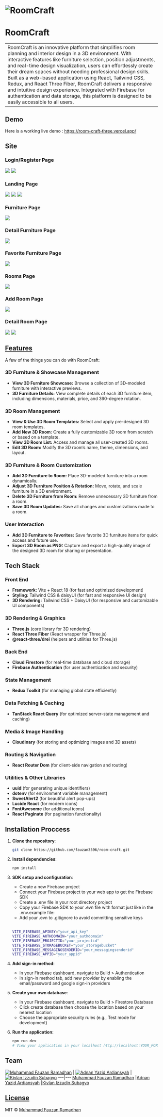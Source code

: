 # ![RoomCraft](https://github.com/fauzan3596/room-craft/blob/main/public/screenshot/home.png)
# RoomCraft
<table>
<tr>
<td>
  RoomCraft is an innovative platform that simplifies room planning and interior design in a 3D environment. With interactive features like furniture selection, position adjustments, and real-time design visualization, users can effortlessly create their dream spaces without needing professional design skills. Built as a web-based application using React, Tailwind CSS, Redux, and React Three Fiber, RoomCraft delivers a responsive and intuitive design experience. Integrated with Firebase for authentication and data storage, this platform is designed to be easily accessible to all users.
</td>
</tr>
</table>


## Demo
Here is a working live demo :  https://room-craft-three.vercel.app/


## Site

### Login/Register Page
![](https://github.com/fauzan3596/room-craft/blob/main/public/screenshot/login.png)
![](https://github.com/fauzan3596/room-craft/blob/main/public/screenshot/register.png)

### Landing Page
![](https://github.com/fauzan3596/room-craft/blob/main/public/screenshot/home.png)
![](https://github.com/fauzan3596/room-craft/blob/main/public/screenshot/home2.png)
![](https://github.com/fauzan3596/room-craft/blob/main/public/screenshot/home3.png)

### Furniture Page
![](https://github.com/fauzan3596/room-craft/blob/main/public/screenshot/furniture.png)

### Detail Furniture Page
![](https://github.com/fauzan3596/room-craft/blob/main/public/screenshot/detail.png)

### Favorite Furniture Page
![](https://github.com/fauzan3596/room-craft/blob/main/public/screenshot/favorite-furniture.png)

### Rooms Page
![](https://github.com/fauzan3596/room-craft/blob/main/public/screenshot/room.png)

### Add Room Page
![](https://github.com/fauzan3596/room-craft/blob/main/public/screenshot/add-room.png)


### Detail Room Page
![](https://github.com/fauzan3596/room-craft/blob/main/public/screenshot/add-furniture.png)
![](https://github.com/fauzan3596/room-craft/blob/main/public/screenshot/room-design.png)




## [Features](https://room-craft-three.vercel.app/) 

A few of the things you can do with RoomCraft:

### 3D Furniture & Showcase Management
- **View 3D Furniture Showcase:** Browse a collection of 3D-modeled furniture with interactive previews.
- **3D Furniture Details:** View complete details of each 3D furniture item, including dimensions, materials, price, and 360-degree rotation.

### 3D Room Management
- **View & Use 3D Room Templates:** Select and apply pre-designed 3D room templates.
- **Add New 3D Room:** Create a fully customizable 3D room from scratch or based on a template.
- **View 3D Room List:** Access and manage all user-created 3D rooms.
- **Edit 3D Room:** Modify the 3D room’s name, theme, dimensions, and layout.

### 3D Furniture & Room Customization
- **Add 3D Furniture to Room:** Place 3D-modeled furniture into a room dynamically.
- **Adjust 3D Furniture Position & Rotation:** Move, rotate, and scale furniture in a 3D environment.
- **Delete 3D Furniture from Room:** Remove unnecessary 3D furniture from a room.
- **Save 3D Room Updates:** Save all changes and customizations made to a room.

### User Interaction
- **Add 3D Furniture to Favorites:** Save favorite 3D furniture items for quick access and future use.
- **Export 3D Room as PNG:** Capture and export a high-quality image of the designed 3D room for sharing or presentation.


## Tech Stack

### Front End
- **Framework:** Vite + React 18 (for fast and optimized development)
- **Styling:** Tailwind CSS & daisyUI (for fast and responsive UI design)
- **3D Rendering:** Tailwind CSS + DaisyUI (for responsive and customizable UI components)

### 3D Rendering & Graphics
- **Three.js** (core library for 3D rendering)
- **React Three Fiber** (React wrapper for Three.js)
- **@react-three/drei** (helpers and utilities for Three.js)

### Back End
- **Cloud Firestore** (for real-time database and cloud storage)
- **Firebase Authentication** (for user authentication and security)

### State Management
- **Redux Toolkit** (for managing global state efficiently)

### Data Fetching & Caching
- **TanStack React Query** (for optimized server-state management and caching)

### Media & Image Handling
- **Cloudinary** (for storing and optimizing images and 3D assets)

### Routing & Navigation
- **React Router Dom** (for client-side navigation and routing)

### Utilities & Other Libraries
- **uuid** (for generating unique identifiers)
- **dotenv** (for environment variable management)
- **SweetAlert2** (for beautiful alert pop-ups)
- **Lucide React** (for modern icons)
- **FontAwesome** (for additional icons)
- **React Paginate** (for pagination functionality)


## Installation Proccess

1. **Clone the repository**:

   ```bash
   git clone https://github.com/fauzan3596/room-craft.git
   ```

2. **Install dependencies**:

   ```bash
   npm install
   ```

3. **SDK setup and configuration**:

   - Create a new Firebase project
   - Connect your Firebase project to your web app to get the Firebase SDK
   - Create a .env file in your root directory project
   - Copy your Firebase SDK to your .evn file with format just like in the .env.example file:
   - Add your .evn to .gitignore to avoid committing sensitive keys
   <br>
   
   ```bash
   VITE_FIREBASE_APIKEY="your_api_key"
   VITE_FIREBASE_AUTHDOMAIN="your_authdomain"
   VITE_FIREBASE_PROJECTID="your_projectid"
   VITE_FIREBASE_STORAGEBUCKET="your_storagebucket"
   VITE_FIREBASE_MESSAGINGSENDERID="your_messagingsenderid"
   VITE_FIREBASE_APPID="your_appid"
   ```

4. **Add sign-in method**:

   - In your Firebase dashboard, navigate to Build > Authentication
   - In sign-in method tab, add new provider by enabling the email/password and google sign-in providers

5. **Create your own database**:

   - In your Firebase dashboard, navigate to Build > Firestore Database
   - Click create database then choose the location based on your nearest location
   - Choose the appropriate security rules (e.g., Test mode for development)

6. **Run the application**:
   ```bash
   npm run dev
   # View your application in your localhost http://localhost:YOUR_PORT_NUMBER
   ```


## Team

[![Muhammad Fauzan Ramadhan](https://github.com/fauzan3596/room-craft/blob/main/public/screenshot/photo.png)](https://github.com/fauzan3596)  | [![Adnan Yazid Ardiansyah](https://upload.wikimedia.org/wikipedia/commons/a/ac/Default_pfp.jpg)](https://github.com/adnanyazidar) | [![Kivlan Izzudin Subagyo](https://upload.wikimedia.org/wikipedia/commons/a/ac/Default_pfp.jpg)](https://github.com/Kivlanizzu)
---|---
[Muhammad Fauzan Ramadhan](https://github.com/fauzan3596@gmail.com) |[Adnan Yazid Ardiansyah](https://github.com/adnanyazidar) |[Kivlan Izzudin Subagyo](https://github.com/Kivlanizzu)

## [License](https://github.com/iharsh234/WebApp/blob/master/LICENSE.md)

MIT © [Muhammad Fauzan Ramadhan ](https://github.com/fauzan3596)

